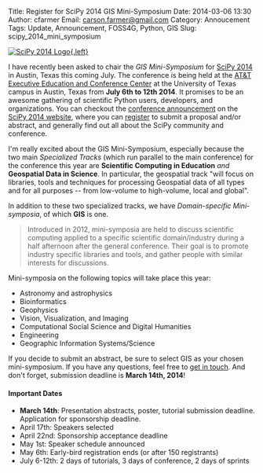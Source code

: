 Title: Register for SciPy 2014 GIS Mini-Symposium
Date: 2014-03-06 13:30
Author: cfarmer
Email: carson.farmer@gmail.com
Category: Annoucement
Tags: Update, Announcement, FOSS4G, Python, GIS
Slug: scipy_2014_mini_symposium

[![SciPy 2014 Logo][image]{.left}][scipy]

I have recently been asked to chair the *GIS Mini-Symposium* for [SciPy 2014][scipy] in Austin, Texas this coming July. The conference is being held at the [AT&T Executive Education and Conference Center][conf-map] at the University of Texas campus in Austin, Texas from **July 6th to 12th 2014**. It promises to be an awesome gathering of scientific Python users, developers, and organizations. You can checkout the [conference announcement][about] on the [SciPy 2014 website][scipy], where you can [register][sign-up] to submit a proposal and/or abstract, and generally find out all about the SciPy community and conference.

<!--more-->

I'm really excited about the GIS Mini-Symposium, especially because the two main *Specialized Tracks* (which run parallel to the main conference) for the conference this year are **Scientific Computing in Education** *and* **Geospatial Data in Science**. In particular, the geospatial track "will focus on libraries, tools and techniques for processing Geospatial data of all types and for all purposes -- from low-volume to high-volume, local and global".

In addition to these two specialized tracks, we have *Domain-specific Mini-symposia*, of which **GIS** is one.

> Introduced in 2012, mini-symposia are held to discuss scientific computing applied to a specific scientific domain/industry during a half afternoon after the general conference. Their goal is to promote industry specific libraries and tools, and gather people with similar interests for discussions.

Mini-symposia on the following topics will take place this year:

* Astronomy and astrophysics
* Bioinformatics
* Geophysics
* Vision, Visualization, and Imaging
* Computational Social Science and Digital Humanities
* Engineering
* Geographic Information Systems/Science

If you decide to submit an abstract, be sure to select GIS as your chosen mini-symposium. If you have any questions, feel free to [get in touch][me]. And don't forget, submission deadline is **March 14th, 2014**!

#### Important Dates

* **March 14th**:    Presentation abstracts, poster, tutorial submission deadline. Application for sponsorship deadline.
* April 17th:        Speakers selected
* April 22nd:        Sponsorship acceptance deadline
* May 1st:           Speaker schedule announced
* May 6th:           Early-bird registration ends (or after 150 registrants)
* July 6-12th:       2 days of tutorials, 3 days of conference, 2 days of sprints

[scipy]: https://conference.scipy.org/scipy2014/
[about]: https://conference.scipy.org/scipy2014/about/
[conf-map]: https://www.google.com/maps/place/AT%26T+Executive+Education+and+Conference+Center/@30.282362,-97.7401074,17z/data=!3m1!4b1!4m2!3m1!1s0x0:0x7ef52b1ad3321879
[sign-up]: https://conference.scipy.org/scipy2014/account/signup/
[me]: http://www.carsonfarmer.com/contact/
[image]: {filename}/images/scipy2014_logo_simple.png
